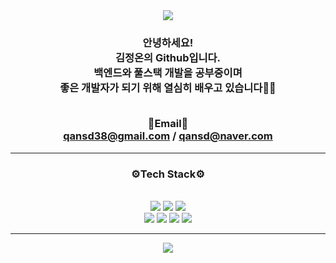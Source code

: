 <div align="center">
<img src="https://capsule-render.vercel.app/api?type=waving&color=0:FEBEEC,50:CA63DE,100:185a9d&height=130&section=header" />

<h3 align="center">
안녕하세요!<br>
김정온의 Github입니다.<br>
백엔드와 풀스택 개발을 공부중이며<br>
좋은 개발자가 되기 위해 열심히 배우고 있습니다🏃‍♀️<br><br>

📧Email📧<br>
qansd38@gmail.com / qansd@naver.com  
</h3>

* * *

<div>
<h3>⚙Tech Stack⚙</h3><br>
<span>
  <img src="https://img.shields.io/badge/Java-ED8B00?style=for-the-badge&logo=openjdk&logoColor=white"/></a>
</span>
<span>
  <img src="https://img.shields.io/badge/Spring-6DB33F?style=for-the-badge&logo=spring&logoColor=white"/></a>
</span>
  <span>
  <img src="https://img.shields.io/badge/SpringBoot-6DB33F?style=for-the-badge&logo=SpringBoot&logoColor=white"/></a>
</span><br>
<span>
  <img src="https://img.shields.io/badge/MySQL-00000F?style=fot-the-badge&logo=mysql&logoColor=white"/></a>
</span>
<span>
  <img src="https://img.shields.io/badge/html5-%23E34F26.svg?style=for-the-badge&logo=html5&logoColor=white"/></a>
</span>
<span>
  <img src="https://img.shields.io/badge/CSS3-1572B3?style=for-the-badge&logo=css3&logoColor=white"/></a>
</span>
<span>
  <img src="https://img.shields.io/badge/JS-F7DF1E?style=for-the-badge&logo=JSS&logoColor=white"/></a>
</span>
</div>

* * *
<!--많이 사용한 언어--!>
<p>
  <img src="https://github-readme-stats.vercel.app/api/top-langs/?username=gajami-kim&layout=donut&show_icons=true&theme=flag-india"/></a>
</p>
<!--<p>
  <img src="http://mazassumnida.wtf/api/generate_badge?boj=gajami-kim"/></a>
</p>--!>


<!--아직 C등급이라 주석..--!>
<!--<p> 
  <img src="https://github-readme-stats.vercel.app/api?username=gajami-kim&theme=vue&show_icons=true"/></a>
</p>--!>
</div>
